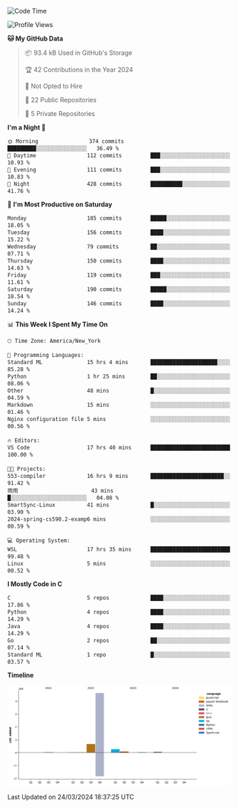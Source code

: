 <!--START_SECTION:waka-->
![Code Time](http://img.shields.io/badge/Code%20Time-133%20hrs%2019%20mins-blue)

![Profile Views](http://img.shields.io/badge/Profile%20Views-1-blue)

**🐱 My GitHub Data** 

> 📦 93.4 kB Used in GitHub's Storage 
 > 
> 🏆 42 Contributions in the Year 2024
 > 
> 🚫 Not Opted to Hire
 > 
> 📜 22 Public Repositories 
 > 
> 🔑 5 Private Repositories 
 > 
**I'm a Night 🦉** 

```text
🌞 Morning                374 commits         █████████░░░░░░░░░░░░░░░░   36.49 % 
🌆 Daytime                112 commits         ███░░░░░░░░░░░░░░░░░░░░░░   10.93 % 
🌃 Evening                111 commits         ███░░░░░░░░░░░░░░░░░░░░░░   10.83 % 
🌙 Night                  428 commits         ██████████░░░░░░░░░░░░░░░   41.76 % 
```
📅 **I'm Most Productive on Saturday** 

```text
Monday                   185 commits         █████░░░░░░░░░░░░░░░░░░░░   18.05 % 
Tuesday                  156 commits         ████░░░░░░░░░░░░░░░░░░░░░   15.22 % 
Wednesday                79 commits          ██░░░░░░░░░░░░░░░░░░░░░░░   07.71 % 
Thursday                 150 commits         ████░░░░░░░░░░░░░░░░░░░░░   14.63 % 
Friday                   119 commits         ███░░░░░░░░░░░░░░░░░░░░░░   11.61 % 
Saturday                 190 commits         █████░░░░░░░░░░░░░░░░░░░░   18.54 % 
Sunday                   146 commits         ████░░░░░░░░░░░░░░░░░░░░░   14.24 % 
```


📊 **This Week I Spent My Time On** 

```text
🕑︎ Time Zone: America/New_York

💬 Programming Languages: 
Standard ML              15 hrs 4 mins       █████████████████████░░░░   85.28 % 
Python                   1 hr 25 mins        ██░░░░░░░░░░░░░░░░░░░░░░░   08.06 % 
Other                    48 mins             █░░░░░░░░░░░░░░░░░░░░░░░░   04.59 % 
Markdown                 15 mins             ░░░░░░░░░░░░░░░░░░░░░░░░░   01.46 % 
Nginx configuration file 5 mins              ░░░░░░░░░░░░░░░░░░░░░░░░░   00.56 % 

🔥 Editors: 
VS Code                  17 hrs 40 mins      █████████████████████████   100.00 % 

🐱‍💻 Projects: 
553-compiler             16 hrs 9 mins       ███████████████████████░░   91.42 % 
雨雨                       43 mins             █░░░░░░░░░░░░░░░░░░░░░░░░   04.08 % 
SmartSync-Linux          41 mins             █░░░░░░░░░░░░░░░░░░░░░░░░   03.90 % 
2024-spring-cs590.2-examp6 mins              ░░░░░░░░░░░░░░░░░░░░░░░░░   00.59 % 

💻 Operating System: 
WSL                      17 hrs 35 mins      █████████████████████████   99.48 % 
Linux                    5 mins              ░░░░░░░░░░░░░░░░░░░░░░░░░   00.52 % 
```

**I Mostly Code in C** 

```text
C                        5 repos             ████░░░░░░░░░░░░░░░░░░░░░   17.86 % 
Python                   4 repos             ████░░░░░░░░░░░░░░░░░░░░░   14.29 % 
Java                     4 repos             ████░░░░░░░░░░░░░░░░░░░░░   14.29 % 
Go                       2 repos             ██░░░░░░░░░░░░░░░░░░░░░░░   07.14 % 
Standard ML              1 repo              █░░░░░░░░░░░░░░░░░░░░░░░░   03.57 % 
```



**Timeline**

![Lines of Code chart](https://raw.githubusercontent.com/fqzz2000/fqzz2000/main/assets/bar_graph.png)


 Last Updated on 24/03/2024 18:37:25 UTC
<!--END_SECTION:waka-->

